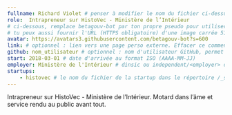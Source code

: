 ```yaml
---
fullname: Richard Violet # penser à modifier le nom du fichier ci-dessus !
role:  Intrapreneur sur HistoVec - Ministère de l’Intérieur
# ci-dessous, remplace betagouv-bot par ton propre pseudo pour utiliser la photo de ton profil Github
# tu peux aussi fournir l'URL (HTTPS obligatoire) d'une image carrée 512x512 minimum
avatar: https://avatars3.githubusercontent.com/betagouv-bot?s=600
link: # optionnel : lien vers une page perso externe. Effacer ce commentaire si rien à mettre.
github: nom_utilisateur # optionnel : nom d'utilisateur GitHub, permet d'être ajouté automatiquement à l'organisation GitHub betagouv
start: 2018-03-01 # date d'arrivée au format ISO (AAAA-MM-JJ)
employer: Ministère de l'Intérieur # dinsic ou independent/<employer> ou admin/<employer> ou service/octo
startups:
    - histovec # le nom du fichier de la startup dans le répertoire /_startup/ sans l'extension .md
---
```


Intrapreneur sur HistoVec - Ministère de l’Intérieur. Motard dans l’âme et service rendu au public avant tout.
